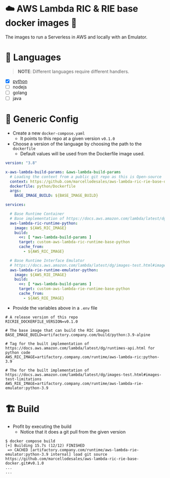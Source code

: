 # ☁️ AWS Lambda RIC & RIE base docker images 🐳

The images to run a Serverless in AWS and locally with an Emulator.

# 🎌 Languages

> **NOTE**: Different languages require different handlers.

* [x] [python](./python)
* [ ] nodejs
* [ ] golang
* [ ] java

# 🔧 Generic Config

* Create a new `docker-compose.yaml`
  * It points to this repo at a given version `v0.1.0`
* Choose a version of the language by choosing the path to the `dockerfile`
  * Default values will be used from the Dockerfile image used.

```yaml
version: "3.8"

x-aws-lambda-build-params: &aws-lambda-build-params
  # Loading the context from a public git repo as this is Open-source
  context: https://github.com/marcellodesales/aws-lambda-ric-rie-base-docker.git#${RICRIE_DOCKERFILE_VERSION}
  dockerfile: python/Dockerfile
  args:
    BASE_IMAGE_BUILD: ${BASE_IMAGE_BUILD}

services:

  # Base Runtime Container
  # Base implementation of https://docs.aws.amazon.com/lambda/latest/dg/runtimes-api.html for python code
  aws-lambda-ric-runtime-python:
    image: ${AWS_RIC_IMAGE}
    build: 
      <<: [ *aws-lambda-build-params ]
      target: custom-aws-lambda-ric-runtime-base-python
      cache_from:
        - ${AWS_RIC_IMAGE}

  # Base Runtime Interface Emulator
  # https://docs.aws.amazon.com/lambda/latest/dg/images-test.html#images-test-limitations
  aws-lambda-rie-runtime-emulator-python:
    image: ${AWS_RIE_IMAGE}
    build:
      <<: [ *aws-lambda-build-params ]
      target: custom-aws-lambda-rie-runtime-base-python
      cache_from:
        - ${AWS_RIE_IMAGE}
```

* Provide the variables above in a `.env` file

```properties
# A release version of this repo
RICRIE_DOCKERFILE_VERSION=v0.1.0

# The base image that can build the RIC images
BASE_IMAGE_BUILD=artifactory.company.com/build/python:3.9-alpine

# Tag for the built implementation of https://docs.aws.amazon.com/lambda/latest/dg/runtimes-api.html for python code
AWS_RIC_IMAGE=artifactory.company.com/runtime/aws-lambda-ric:python-3.9

# The for the built implementation of https://docs.aws.amazon.com/lambda/latest/dg/images-test.html#images-test-limitations
AWS_RIE_IMAGE=artifactory.company.com/runtime/aws-lambda-rie-emulator:python-3.9
```

# 🏗️ Build

* Profit by executing the build
  * Notice that it does a git pull from the given version

```console
$ docker compose build
[+] Building 15.7s (12/12) FINISHED                                                                                                                                                                                                                                                                                                                                            
 => CACHED [artifactory.company.com/runtime/aws-lambda-rie-emulator:python-3.9 internal] load git source https://github.com/marcellodesales/aws-lambda-ric-rie-base-docker.git#v0.1.0
...
...  
```
